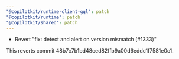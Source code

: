 ```yaml
---
"@copilotkit/runtime-client-gql": patch
"@copilotkit/runtime": patch
"@copilotkit/shared": patch
---
```


- Revert "fix: detect and alert on version mismatch (#1333)"

This reverts commit 48b7c7b1bd48ced82ffb9a00d6eddc1f7581e0c1.
